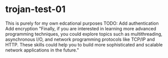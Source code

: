 # trojan-test-01
This is purely for my own edcational purposes
TODO: 
  Add authentication
  Add encryption
  "Finally, if you are interested in learning more advanced programming techniques, you could explore topics such as multithreading, asynchronous I/O, and network  programming protocols like TCP/IP and HTTP. These skills could help you to build more sophisticated and scalable network applications in the future."
